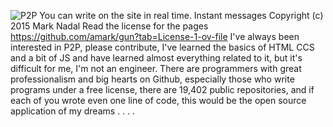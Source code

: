 ![ P2P](https://github.com/user-attachments/assets/c31776ea-0e89-4952-9646-0f8f2637b846)
You can write on the site in real time.
Instant messages Copyright (c) 2015 Mark Nadal
Read the license for the pages https://github.com/amark/gun?tab=License-1-ov-file
I've always been interested in P2P, please contribute, I've learned the basics of HTML CCS and a bit of JS and have learned almost everything related to it, but it's difficult for me, I'm not an engineer. There are programmers with great professionalism and big hearts on Github, especially those who write programs under a free license, there are 19,402 public repositories, and if each of you wrote even one line of code, this would be the open source application of my dreams . . . .
